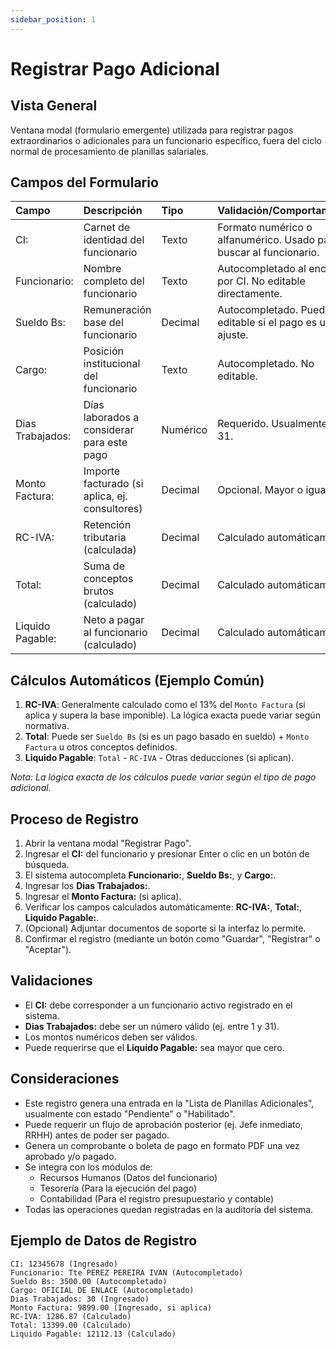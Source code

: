 ```yaml
---
sidebar_position: 1
---
```


# Registrar Pago Adicional

## Vista General
Ventana modal (formulario emergente) utilizada para registrar pagos extraordinarios o adicionales para un funcionario específico, fuera del ciclo normal de procesamiento de planillas salariales.

## Campos del Formulario

| Campo           | Descripción                                  | Tipo     | Validación/Comportamiento        |
| :-------------- | :------------------------------------------- | :------- | :------------------------------- |
| CI:             | Carnet de identidad del funcionario          | Texto    | Formato numérico o alfanumérico. Usado para buscar al funcionario. |
| Funcionario:    | Nombre completo del funcionario              | Texto    | Autocompletado al encontrar por CI. No editable directamente. |
| Sueldo Bs:      | Remuneración base del funcionario            | Decimal  | Autocompletado. Puede ser editable si el pago es un ajuste. |
| Cargo:          | Posición institucional del funcionario       | Texto    | Autocompletado. No editable.     |
| Dias Trabajados:| Días laborados a considerar para este pago   | Numérico | Requerido. Usualmente 1-31.      |
| Monto Factura:  | Importe facturado (si aplica, ej. consultores)| Decimal  | Opcional. Mayor o igual a 0.     |
| RC-IVA:         | Retención tributaria (calculada)             | Decimal  | Calculado automáticamente.       |
| Total:          | Suma de conceptos brutos (calculado)         | Decimal  | Calculado automáticamente.       |
| Liquido Pagable:| Neto a pagar al funcionario (calculado)      | Decimal  | Calculado automáticamente.       |

## Cálculos Automáticos (Ejemplo Común)

1.  **RC-IVA**: Generalmente calculado como el 13% del `Monto Factura` (si aplica y supera la base imponible). La lógica exacta puede variar según normativa.
2.  **Total**: Puede ser `Sueldo Bs` (si es un pago basado en sueldo) + `Monto Factura` u otros conceptos definidos.
3.  **Liquido Pagable**: `Total` - `RC-IVA` - Otras deducciones (si aplican).

*Nota: La lógica exacta de los cálculos puede variar según el tipo de pago adicional.*

## Proceso de Registro

1.  Abrir la ventana modal "Registrar Pago".
2.  Ingresar el **CI:** del funcionario y presionar Enter o clic en un botón de búsqueda.
3.  El sistema autocompleta **Funcionario:**, **Sueldo Bs:**, y **Cargo:**.
4.  Ingresar los **Dias Trabajados:**.
5.  Ingresar el **Monto Factura:** (si aplica).
6.  Verificar los campos calculados automáticamente: **RC-IVA:**, **Total:**, **Liquido Pagable:**.
7.  (Opcional) Adjuntar documentos de soporte si la interfaz lo permite.
8.  Confirmar el registro (mediante un botón como "Guardar", "Registrar" o "Aceptar").

## Validaciones
-   El **CI:** debe corresponder a un funcionario activo registrado en el sistema.
-   **Dias Trabajados:** debe ser un número válido (ej. entre 1 y 31).
-   Los montos numéricos deben ser válidos.
-   Puede requerirse que el **Liquido Pagable:** sea mayor que cero.

## Consideraciones
-   Este registro genera una entrada en la "Lista de Planillas Adicionales", usualmente con estado "Pendiente" o "Habilitado".
-   Puede requerir un flujo de aprobación posterior (ej. Jefe inmediato, RRHH) antes de poder ser pagado.
-   Genera un comprobante o boleta de pago en formato PDF una vez aprobado y/o pagado.
-   Se integra con los módulos de:
    *   Recursos Humanos (Datos del funcionario)
    *   Tesorería (Para la ejecución del pago)
    *   Contabilidad (Para el registro presupuestario y contable)
-   Todas las operaciones quedan registradas en la auditoría del sistema.

## Ejemplo de Datos de Registro
```plaintext
CI: 12345678 (Ingresado)
Funcionario: Tte PEREZ PEREIRA IVAN (Autocompletado)
Sueldo Bs: 3500.00 (Autocompletado)
Cargo: OFICIAL DE ENLACE (Autocompletado)
Dias Trabajados: 30 (Ingresado)
Monto Factura: 9899.00 (Ingresado, si aplica)
RC-IVA: 1286.87 (Calculado)
Total: 13399.00 (Calculado)
Liquido Pagable: 12112.13 (Calculado)